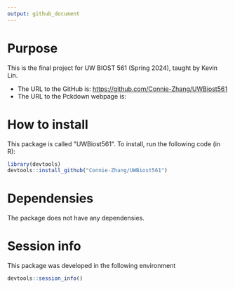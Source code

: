 ```yaml
---
output: github_document
---
```


# Purpose

This is the final project for UW BIOST 561 (Spring 2024), taught by Kevin Lin.

- The URL to the GitHub is: https://github.com/Connie-Zhang/UWBiost561
- The URL to the Pckdown webpage is: 

# How to install

This package is called "UWBiost561". To install, run the following code (in R):

```R
library(devtools)
devtools::install_github("Connie-Zhang/UWBiost561")
```

# Dependensies

The package does not have any dependensies. 

# Session info 

This package was developed in the following environment 
```R
devtools::session_info()
``` 
